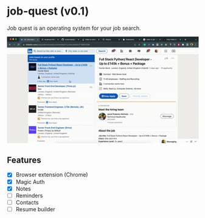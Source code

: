 # job-quest (v0.1)
Job quest is an operating system for your job search. 

![](./public/ezgif.com-video-to-gif.gif)

## Features
- [x] Browser extension (Chrome)
- [x] Magic Auth
- [x] Notes
- [ ] Reminders
- [ ] Contacts
- [ ] Resume builder